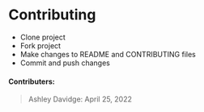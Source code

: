 # Contributing
  - Clone project
  - Fork project
  - Make changes to README and CONTRIBUTING files
  - Commit and push changes

#### Contributers:
> Ashley Davidge: April 25, 2022

